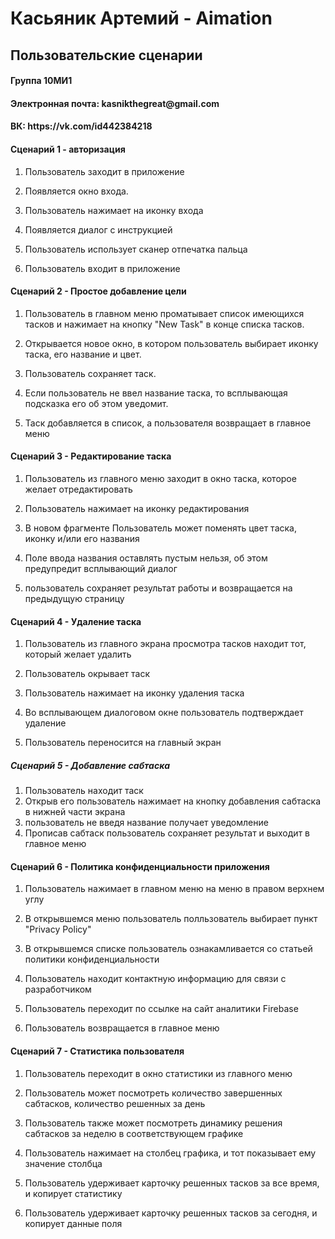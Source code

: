 <h1> Касьяник Артемий - Aimation
<h2> Пользовательские сценарии

<h4> Группа 10МИ1
<h4> Электронная почта: kasnikthegreat@gmail.com
<h4> ВК: https://vk.com/id442384218

<h4> Сценарий 1 - авторизация </h4>

1. Пользователь заходит в приложение
    
2. Появляется окно входа.
3. Пользователь нажимает на иконку входа
4. Появляется диалог с инструкцией
5. Пользователь использует сканер отпечатка пальца
6. Пользователь входит в приложение

<h4> Сценарий 2 - Простое добавление цели </h4>

1. Пользователь в главном меню проматывает список имеющихся тасков и нажимает на кнопку "New Task" в конце списка тасков.
   
2. Открывается новое окно, в котором пользователь выбирает иконку таска, его название и цвет.
3. Пользователь сохраняет таск.
4. Если пользователь не ввел название таска, то всплывающая подсказка его об этом уведомит.
5. Таск добавляется в список, а пользователя возвращает в главное меню

<h4>Сценарий 3 - Редактирование таска</h4>

1. Пользователь из главного меню заходит в окно таска, которое желает отредактировать
   
2. Пользователь нажимает на иконку редактирования
3. В новом фрагменте Пользователь может поменять цвет таска, иконку и/или его названия
4. Поле ввода названия оставлять пустым нельзя, об этом предупредит всплывающий диалог
5. пользователь сохраняет результат работы и возвращается на предыдущую страницу
   
<h4> Сценарий 4 - Удаление таска </h4>

1. Пользователь из главного экрана просмотра тасков находит тот, который желает удалить
   
2. Пользователь окрывает таск
3. Пользователь нажимает на иконку удаления таска
4. Во всплывающем диалоговом окне пользователь подтверждает удаление
5. Пользователь переносится на главный экран 

<h5> Сценарий 5 - Добавление сабтаска </h5>

1. Пользователь находит таск
2. Открыв его пользователь нажимает на кнопку добавления сабтаска в нижней части экрана
3. пользователь не введя название получает уведомление
4. Прописав сабтаск пользователь сохраняет результат и выходит в главное меню


<h4> Сценарий 6 - Политика конфиденциальности приложения </h4> 

1. Пользователь нажимает в главном меню на меню в правом верхнем углу
   
2. В открывшемся меню пользователь полльзователь выбирает пункт "Privacy Policy"
3. В открывшемся списке пользователь ознакамливается со статьей политики конфиденциальности
4. Пользователь находит контактную информацию для связи с разработчиком
5. Пользователь переходит по ссылке на сайт аналитики Firebase 
6. Пользователь возвращается в главное меню 


<h4> Сценарий 7 - Статистика пользователя </h4>

1. Пользователь переходит в окно статистики из главного меню

2. Пользователь может посмотреть количество завершенных сабтасков, количество решенных за день
3. Пользователь также может посмотреть динамику решения сабтасков за неделю в соответствующем графике
4. Пользователь нажимает на столбец графика, и тот показывает ему значение столбца
5. Пользователь удерживает карточку решенных тасков за все время, и копирует статистику
6. Пользователь удерживает карточку решенных тасков за сегодня, и копирует данные поля
